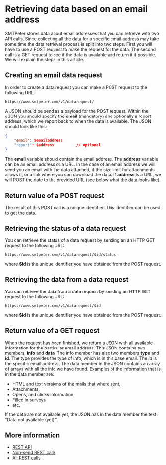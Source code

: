 # Retrieving data based on an email address

SMTPeter stores data about email addresses that you can retrieve with two 
API calls. Since collecting all the data for a specific email address may 
take some time the data retrieval process is split into two steps. 
First you will have to use a POST request to make the request for the 
data. The second call is a GET request to see if the data is available and 
return it if possible. We will explain the steps in this article.

## Creating an email data request

In order to create a data request you can make a POST request to the following
URL:

`https://www.smtpeter.com/v1/datarequest/`

A JSON should be send as a payload for the POST request. Within the JSON 
you should specify the **email** (mandatory) and optionally a report address, 
which we report back to when the data is available. The JSON should look 
like this:

```json
{
    "email": $emailaddress
    "report": $address          // optional
}
```
The **email** variable should contain the email address. The **address** 
variable can be an email address or a URL. In the case of an email address
we will send you an email with the data attached, if the size limit for 
attachments allows it, or a link where you can download the data. 
If **address** is a URL, we will POST the date to the provided URL 
(see below what the data looks like).

## Return value of a POST request

The result of this POST call is a unique identifier. This identifier can be
used to get the data.

## Retrieving the status of a data request

You can retrieve the status of a data request by sending an an HTTP GET 
request to the following URL:

`https://www.smtpeter.com/v1/datarequest/$id/status`

where **$id** is the unique identifier you have obtained from the POST request. 

## Retrieving the data from a data request

You can retrieve the data from a data request by sending an HTTP GET request
to the following URL:

`https://www.smtpeter.com/v1/datarequest/$id`

where **$id** is the unique identifier you have obtained from the POST request. 

## Return value of a GET request

When the request has been finished, we return a JSON with all available
information for the particular email address. This JSON contains two members,
**info** and **data**. The info member has also two members **type** and **id**.
 The type provides the type of info, which is in this case email. 
The *id* is the specific email address, The data
member in the JSON contains an array of arrays with all the info we have
found. Examples of the information that is in the data member are:
- HTML and text versions of the mails that where sent,
- Attachments,
- Opens, and clicks information,
- Filled in surveys
- etc.

If the data are not available yet, the JSON has in the data member the text:
"Data not available (yet).".

## More information

* [REST API](rest-api)
* [Non-send REST calls](rest-other-calls)
* [All REST calls](all-rest-calls)
